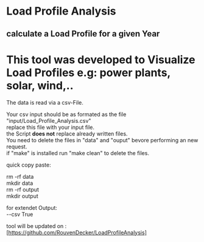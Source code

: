 # Load Profile Analysis

## calculate a Load Profile for a given Year

# This tool was developed to Visualize Load Profiles e.g: power plants, solar, wind,..
The data is read via a csv-File.


Your csv input should be as formated as the file "input/Load_Profile_Analysis.csv"  
replace this file with your input file.  
the Script **does not** replace already written files.  
You need to delete the files in "data" and "ouput" bevore performing an new request.  
if "make" is installed run "make clean" to delete the files. 

quick copy paste:  

rm -rf data  
mkdir data  
rm -rf output  
mkdir output  

for extendet Output:  
--csv True  

tool will be updated on :  
[https://github.com/RouvenDecker/LoadProfileAnalysis]  
